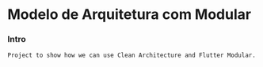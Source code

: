 # Modelo de Arquitetura com Modular

### Intro
    Project to show how we can use Clean Architecture and Flutter Modular.

